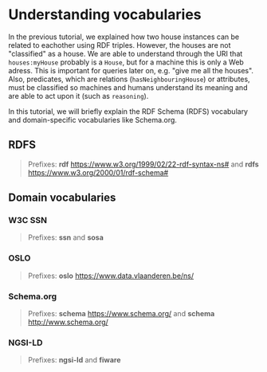 # Understanding vocabularies

In the previous tutorial, we explained how two house instances can be related to eachother using RDF triples. However, the houses are not "classified" as a house. We are able to understand through the URI that `houses:myHouse` probably is a `House`, but for a machine this is only a Web adress. This is important for queries later on, e.g. "give me all the houses". Also, predicates, which are relations (`hasNeighbouringHouse`) or attributes, must be classified so machines and humans understand its meaning and are able to act upon it (such as `reasoning`).

In this tutorial, we will briefly explain the RDF Schema (RDFS) vocabulary and domain-specific vocabularies like Schema.org.

## RDFS

> Prefixes: **rdf** https://www.w3.org/1999/02/22-rdf-syntax-ns# and **rdfs** https://www.w3.org/2000/01/rdf-schema#

## Domain vocabularies


### W3C SSN
> Prefixes: **ssn**  and **sosa** 

### OSLO
> Prefixes: **oslo** https://www.data.vlaanderen.be/ns/

### Schema.org
> Prefixes: **schema** https://www.schema.org/ and **schema** http://www.schema.org/

### NGSI-LD
> Prefixes: **ngsi-ld**  and **fiware** 




